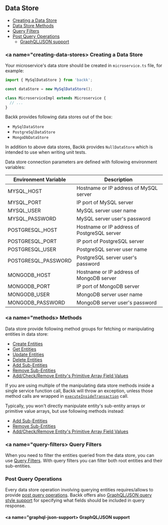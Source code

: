## Data Store

- [Creating a Data Store](#creating-data-store)
- [Data Store Methods](#methods)
- [Query Filters](#query-filters)
- [Post Query Operations](#post-query-operations)
  - [GraphQL/JSON support](#graphql-json-support)

### <a name="creating-data-stores></a> Creating a Data Store

Your microservice's data store should be created in `microservice.ts` file, for example:

```ts
import { MySqlDataStore } from 'backk';

const dataStore = new MySqlDataStore();

class MicroserviceImpl extends Microservice {
  // ...
}
```

Backk provides following data stores out of the box:

- `MySqlDataStore`
- `PostgreSqlDataStore`
- `MongoDbDataStore`

In addition to above data stores, Backk provides `NullDataStore` which is intended to use when writing unit tests.

Data store connection parameters are defined with following environment variables:

| Environment Variable | Description                                 |
| -------------------- | ------------------------------------------- |
| MYSQL_HOST           | Hostname or IP address of MySQL server      |
| MYSQL_PORT           | IP port of MySQL server                     |
| MYSQL_USER           | MySQL server user name                      |
| MYSQL_PASSWORD       | MySQL server user's password                |
| POSTGRESQL_HOST      | Hostname or IP address of PostgreSQL server |
| POSTGRESQL_PORT      | IP port of PostgreSQL server                |
| POSTGRESQL_USER      | PostgreSQL server user name                 |
| POSTGRESQL_PASSWORD  | PostgreSQL server user's password           |
| MONGODB_HOST         | Hostname or IP address of MongoDB server    |
| MONGODB_PORT         | IP port of MongoDB server                   |
| MONGODB_USER         | MongoDB server user name                    |
| MONGODB_PASSWORD     | MongoDB server user's password              |

### <a name="methods></a> Methods

Data store provide following method groups for fetching or manipulating entities in data store:

- [Create Entities](../api/CREATE_ENTITIES.MD)
- [Get Entities](../api/GET_ENTITIES.MD)
- [Update Entities](../api/UPDATE_ENTITIES.MD)
- [Delete Entities](../api/DELETE_ENTITIES.MD)
- [Add Sub-Entities](../api/ADD_SUBENTITIES.MD)
- [Remove Sub-Entities](../api/REMOVE_SUBENTITIES.MD)
- [Add/Check/Remove Entity's Primitive Array Field Values](../api/ENTITY_ARRAYS.MD)

If you are using multiple of the manipulating data store methods inside a single service function call,
Backk will throw an exception, unless those method calls are wrapped in [`executeInsideTransaction`](../api/ABSTRACT_DATA_STORE.MD#executeinsidetransaction) call.

Typically, you won't directly manipulate entity's sub-entity arrays or primitive value arrays, but use following methods instead:

- [Add Sub-Entities](../api/ADD_SUBENTITIES.MD)
- [Remove Sub-Entities](../api/REMOVE_SUBENTITIES.MD)
- [Add/Check/Remove Entity's Primitive Array Field Values](../api/ENTITY_ARRAYS.MD)

### <a name="query-filters></a> Query Filters
When you need to filter the entities queried from the data store, you can use [Query Filters](../api/QUERY_FILTERS.MD).
With query filters you can filter both root entities and their sub-entities.

### <a name="post-query-operations"></a> Post Query Operations
Every data store operation involving querying entities requires/allows to provide [post query operations](../api/POST_QUERY_OPERATIONS.MD).
Backk offers also [GraphQL/JSON query style support](../api/POST_QUERY_OPERATIONS.MD#graphql-json-support) for specifying what fields should be included in query response.


#### <a name="graphql-json-support></a> GraphQL/JSON support
